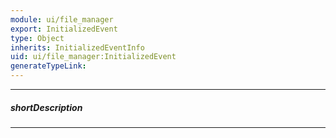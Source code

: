```yaml
---
module: ui/file_manager
export: InitializedEvent
type: Object
inherits: InitializedEventInfo
uid: ui/file_manager:InitializedEvent
generateTypeLink: 
---
```

---
##### shortDescription
<!-- Description goes here -->

---
<!-- Description goes here -->